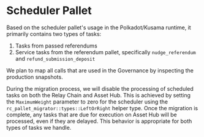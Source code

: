 # Scheduler Pallet

Based on the scheduler pallet's usage in the Polkadot/Kusama runtime, it primarily contains two types of tasks:
1. Tasks from passed referendums
2. Service tasks from the referendum pallet, specifically `nudge_referendum` and `refund_submission_deposit`

We plan to map all calls that are used in the Governance by inspecting the production snapshots.

During the migration process, we will disable the processing of scheduled tasks on both the Relay Chain and Asset Hub. This is achieved by setting the `MaximumWeight` parameter to zero for the scheduler using the `rc_pallet_migrator::types::LeftOrRight` helper type. Once the migration is complete, any tasks that are due for execution on Asset Hub will be processed, even if they are delayed. This behavior is appropriate for both types of tasks we handle.